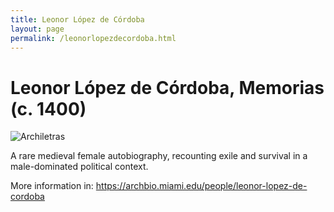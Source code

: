 ```yaml
---
title: Leonor López de Córdoba
layout: page
permalink: /leonorlopezdecordoba.html
---
```

# Leonor López de Córdoba, Memorias (c. 1400)

![Archiletras](https://www.archiletras.com/wp-content/uploads/2022/08/Leonor-lopez-de-cordoba-1255x400-1661249548.jpg)

A rare medieval female autobiography, recounting exile and survival in a male-dominated political context.

More information in: <https://archbio.miami.edu/people/leonor-lopez-de-cordoba> 


